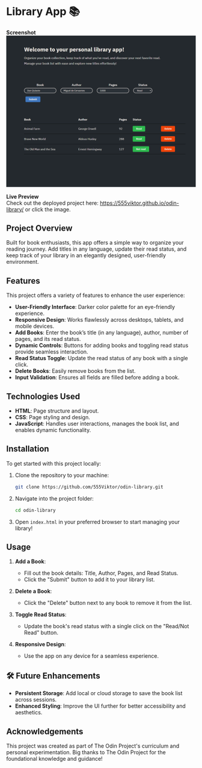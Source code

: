 # Library App 📚  

**Screenshot**  
[![Screenshot](assets/github-library-preview.png)](https://555viktor.github.io/odin-library/)

**Live Preview**  
Check out the deployed project here: https://555viktor.github.io/odin-library/ or click the image.  

## **Project Overview**  
Built for book enthusiasts, this app offers a simple way to organize your reading journey. Add titles in any language, update their read status, and keep track of your library in an elegantly designed, user-friendly environment.  

## **Features**  
This project offers a variety of features to enhance the user experience:  

- **User-Friendly Interface**: Darker color palette for an eye-friendly experience. 
- **Responsive Design**: Works flawlessly across desktops, tablets, and mobile devices.  
- **Add Books**: Enter the book’s title (in any language), author, number of pages, and its read status.  
- **Dynamic Controls**: Buttons for adding books and toggling read status provide seamless interaction.  
- **Read Status Toggle**: Update the read status of any book with a single click.
- **Delete Books**: Easily remove books from the list.    
- **Input Validation**: Ensures all fields are filled before adding a book.


## **Technologies Used**  
- **HTML**: Page structure and layout.
- **CSS**: Page styling and design.  
- **JavaScript**: Handles user interactions, manages the book list, and enables dynamic functionality.


## **Installation**  
To get started with this project locally:  

1. Clone the repository to your machine:  
   ```bash
   git clone https://github.com/555Viktor/odin-library.git
   ```  
2. Navigate into the project folder:  
   ```bash
   cd odin-library
   ```  
3. Open `index.html` in your preferred browser to start managing your library!  


## **Usage**  
1. **Add a Book**:  
   - Fill out the book details: Title, Author, Pages, and Read Status.  
   - Click the "Submit" button to add it to your library list.  

2. **Delete a Book**:  
   - Click the "Delete" button next to any book to remove it from the list.  

3. **Toggle Read Status**:  
   - Update the book's read status with a single click on the "Read/Not Read" button.  

4. **Responsive Design**:  
   - Use the app on any device for a seamless experience.  


## 🛠️ **Future Enhancements**  
- **Persistent Storage**: Add local or cloud storage to save the book list across sessions.  
- **Enhanced Styling**: Improve the UI further for better accessibility and aesthetics.  


## **Acknowledgements**  
This project was created as part of The Odin Project's curriculum and personal experimentation. Big thanks to The Odin Project for the foundational knowledge and guidance!
